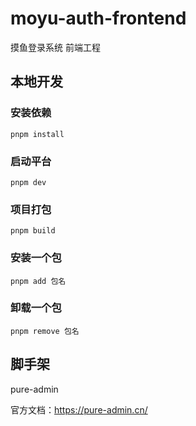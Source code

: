 # moyu-auth-frontend
摸鱼登录系统 前端工程

## 本地开发

### 安装依赖
```
pnpm install
```
### 启动平台
```
pnpm dev
```
### 项目打包
```
pnpm build
```
### 安装一个包
```
pnpm add 包名
```
### 卸载一个包
```
pnpm remove 包名
```

## 脚手架
pure-admin

官方文档：https://pure-admin.cn/